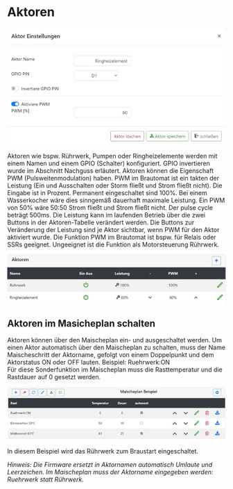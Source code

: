 # Aktoren

![Einstellungen Aktor](/docs/img/aktoren_einstellungen.jpg)

Aktoren wie bspw. Rührwerk, Pumpen oder Ringheizelemente werden mit einem Namen und einem GPIO (Schalter) konfiguriert. GPIO invertieren wurde im Abschnitt Nachguss erläutert. Aktoren können die Eigenschaft PWM (Pulsweitenmodulation) haben. PWM im Brautomat ist ein takten der Leistung (Ein und Ausschalten oder Storm fließt und Strom fließt nicht). Die Eingabe ist in Prozent. Permanent eingeschaltet sind 100%. Bei einem Wasserkocher wäre dies sinngemäß dauerhaft maximale Leistung. Ein PWM von 50% wäre 50:50 Strom fließt und Strom fließt nicht. Der pulse cycle beträgt 500ms. Die Leistung kann im laufenden Betrieb über die zwei Buttons in der Aktoren-Tabelle verändert werden. Die Buttons zur Veränderung der Leistung sind je Aktor sichtbar, wenn PWM für den Aktor aktiviert wurde. Die Funktion PWM im Brautomat ist bspw. für Relais oder SSRs geeignet. Ungeeignet ist die Funktion als Motorsteuerung Rührwerk.

![Übersicht Aktoren](/docs/img/aktoren.jpg)

## Aktoren im Masicheplan schalten

Aktoren können über den Maischeplan ein- und ausgeschaltet werden. Um einen Aktor automatisch über den Maischeplan zu schalten, muss der Name Maischeschritt der Aktorname, gefolgt von einem Doppelpunkt und dem Aktorstatus ON oder OFF lauten. Beispiel: Ruehrwerk:ON\
Für diese Sonderfunktion im Maischeplan muss die Rasttemperatur und die Rastdauer auf 0 gesetzt werden.

![Aktoren schalten](/docs/img/aktoren_schalten.jpg)

In diesem Beispiel wird das Rührwerk zum Braustart eingeschaltet.

_Hinweis: Die Firmware ersetzt in Aktornamen automatisch Umlaute und Leerzeichen. Im Maischeplan muss der Aktorname eingegeben werden: Ruehrwerk statt Rührwerk._
